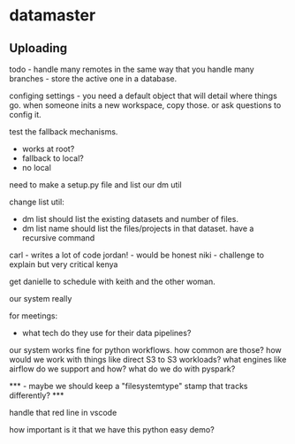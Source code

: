# datamaster


Uploading
---------

todo - 
handle many remotes in the same way that you handle many branches - store the active one in a database.

configing settings - you need a default object that will detail where things go. when someone inits a new
workspace, copy those. or ask questions to config it.

test the fallback mechanisms.
- works at root?
- fallback to local?
- no local


need to make a setup.py file and list our dm util

change list util:
- dm list should list the existing datasets and number of files.
- dm list name should list the files/projects in that dataset. have a recursive command

carl - writes a lot of code
jordan! - would be honest
niki - challenge to explain but very critical
kenya

get danielle to schedule with keith and the other woman.

our system really 


for meetings:
- what tech do they use for their data pipelines?


our system works fine for python workflows. how common are those? how would we work with things like direct S3 to S3 workloads?
what engines like airflow do we support and how?
what do we do with pyspark?

*** - maybe we should keep a "filesystemtype" stamp that tracks differently? ***

handle that red line in vscode

how important is it that we have this python easy demo?